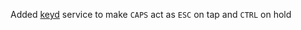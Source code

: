
Added  [keyd](https://github.com/rvaiya/keyd) service to make `CAPS` act as `ESC` on tap and `CTRL` on hold